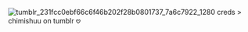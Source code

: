 ![tumblr_231fcc0ebf66c6f46b202f28b0801737_7a6c7922_1280](https://github.com/user-attachments/assets/ea29da13-cb5e-4502-950d-0280f7a58ac8)
creds > chimishuu on tumblr 𖹭
